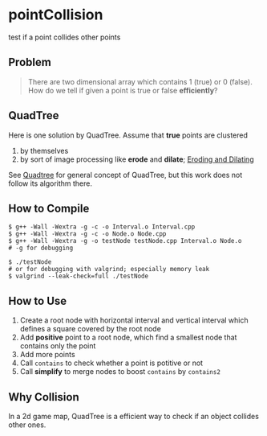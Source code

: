 # pointCollision
test if a point collides other points

## Problem
> There are two dimensional array which contains 1 (true) or 0 (false). How do we tell if given a point is true or false **efficiently**?

## QuadTree
Here is one solution by QuadTree. Assume that **true** points are clustered

1. by themselves
2. by sort of image processing like **erode** and **dilate**; [Eroding and Dilating](http://docs.opencv.org/2.4/doc/tutorials/imgproc/erosion_dilatation/erosion_dilatation.html#morphology-1)

See [Quadtree](https://en.wikipedia.org/wiki/Quadtree) for general concept of QuadTree, but this work does not follow its algorithm there.

## How to Compile
```
$ g++ -Wall -Wextra -g -c -o Interval.o Interval.cpp
$ g++ -Wall -Wextra -g -c -o Node.o Node.cpp
$ g++ -Wall -Wextra -g -o testNode testNode.cpp Interval.o Node.o
# -g for debugging

$ ./testNode
# or for debugging with valgrind; especially memory leak
$ valgrind --leak-check=full ./testNode
```

## How to Use
1. Create a root node with horizontal interval and vertical interval which defines a square covered by the root node
2. Add **positive** point to a root node, which find a smallest node that contains only the point
3. Add more points
4. Call `contains` to check whether a point is potitive or not
5. Call **simplify** to merge nodes to boost `contains` by `contains2`

## Why Collision
In a 2d game map, QuadTree is a efficient way to check if an object collides other ones.
